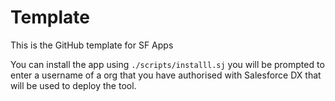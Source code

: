 # Template

This is the GitHub template for SF Apps 

You can install the app using `./scripts/installl.sj` you will be prompted to enter a username of a org that you have authorised with Salesforce DX that will be used to deploy the tool.
